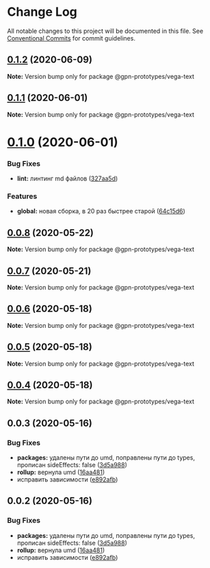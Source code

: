 # Change Log

All notable changes to this project will be documented in this file.
See [Conventional Commits](https://conventionalcommits.org) for commit guidelines.

## [0.1.2](https://github.com/gpn-prototypes/vega-ui/compare/@gpn-prototypes/vega-text@0.1.1...@gpn-prototypes/vega-text@0.1.2) (2020-06-09)

**Note:** Version bump only for package @gpn-prototypes/vega-text





## [0.1.1](https://github.com/gpn-prototypes/vega-ui/compare/@gpn-prototypes/vega-text@0.1.0...@gpn-prototypes/vega-text@0.1.1) (2020-06-01)

**Note:** Version bump only for package @gpn-prototypes/vega-text

# [0.1.0](https://github.com/gpn-prototypes/vega-ui/compare/@gpn-prototypes/vega-text@0.0.8...@gpn-prototypes/vega-text@0.1.0) (2020-06-01)

### Bug Fixes

- **lint:** линтинг md файлов ([327aa5d](https://github.com/gpn-prototypes/vega-ui/commit/327aa5d3aa706f0e164a572ae1360d504e89979d))

### Features

- **global:** новая сборка, в 20 раз быстрее старой ([64c15d6](https://github.com/gpn-prototypes/vega-ui/commit/64c15d6c8e5934386d2820e120b64bb7ed2391f3))

## [0.0.8](https://github.com/gpn-prototypes/vega-ui/compare/@gpn-prototypes/vega-text@0.0.7...@gpn-prototypes/vega-text@0.0.8) (2020-05-22)

**Note:** Version bump only for package @gpn-prototypes/vega-text

## [0.0.7](https://github.com/gpn-prototypes/vega-ui/compare/@gpn-prototypes/vega-text@0.0.6...@gpn-prototypes/vega-text@0.0.7) (2020-05-21)

**Note:** Version bump only for package @gpn-prototypes/vega-text

## [0.0.6](https://github.com/gpn-prototypes/vega-ui/compare/@gpn-prototypes/vega-text@0.0.5...@gpn-prototypes/vega-text@0.0.6) (2020-05-18)

**Note:** Version bump only for package @gpn-prototypes/vega-text

## [0.0.5](https://github.com/gpn-prototypes/vega-ui/compare/@gpn-prototypes/vega-text@0.0.4...@gpn-prototypes/vega-text@0.0.5) (2020-05-18)

**Note:** Version bump only for package @gpn-prototypes/vega-text

## [0.0.4](https://github.com/gpn-prototypes/vega-ui/compare/@gpn-prototypes/vega-text@0.0.3...@gpn-prototypes/vega-text@0.0.4) (2020-05-18)

**Note:** Version bump only for package @gpn-prototypes/vega-text

## 0.0.3 (2020-05-16)

### Bug Fixes

- **packages:** удалены пути до umd, поправлены пути до types, прописан sideEffects: false ([3d5a988](https://github.com/gpn-prototypes/vega-ui/commit/3d5a98871aece5d6c79be112e2e60ecd0529694e))
- **rollup:** вернула umd ([16aa481](https://github.com/gpn-prototypes/vega-ui/commit/16aa48132ca6c3934b3b12aa079f8645a0efc89b))
- исправить зависимости ([e892afb](https://github.com/gpn-prototypes/vega-ui/commit/e892afb5368b7ed2c6bdd4c77e08917e033f75ed))

## 0.0.2 (2020-05-16)

### Bug Fixes

- **packages:** удалены пути до umd, поправлены пути до types, прописан sideEffects: false ([3d5a988](https://github.com/gpn-prototypes/vega-ui/commit/3d5a98871aece5d6c79be112e2e60ecd0529694e))
- **rollup:** вернула umd ([16aa481](https://github.com/gpn-prototypes/vega-ui/commit/16aa48132ca6c3934b3b12aa079f8645a0efc89b))
- исправить зависимости ([e892afb](https://github.com/gpn-prototypes/vega-ui/commit/e892afb5368b7ed2c6bdd4c77e08917e033f75ed))
